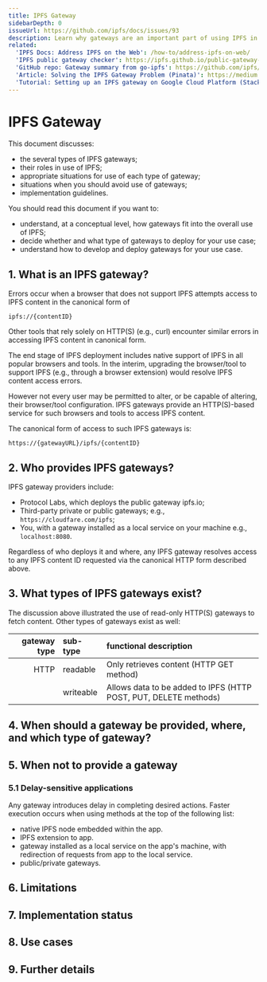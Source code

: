 ```yaml
---
title: IPFS Gateway
sidebarDepth: 0
issueUrl: https://github.com/ipfs/docs/issues/93
description: Learn why gateways are an important part of using IPFS in conjunction with the legacy web.
related:
  'IPFS Docs: Address IPFS on the Web': /how-to/address-ipfs-on-web/
  'IPFS public gateway checker': https://ipfs.github.io/public-gateway-checker/
  'GitHub repo: Gateway summary from go-ipfs': https://github.com/ipfs/go-ipfs/blob/master/docs/gateway.md
  'Article: Solving the IPFS Gateway Problem (Pinata)': https://medium.com/pinata/the-ipfs-gateway-problem-64bbe7eb8170
  'Tutorial: Setting up an IPFS gateway on Google Cloud Platform (Stacktical)': https://blog.stacktical.com/ipfs/gateway/dapp/2019/09/21/ipfs-server-google-cloud-platform.html
---
```


# IPFS Gateway

This document discusses:
*   the several types of IPFS gateways;
*   their roles in use of IPFS;
*   appropriate situations for use of each type of gateway;
*   situations when you should avoid use of gateways;
*   implementation guidelines.

You should read this document if you want to:
*   understand, at a conceptual level, how gateways fit into the overall use of IPFS;
*   decide whether and what type of gateways to deploy for your use case;
*   understand how to develop and deploy gateways for your use case.

## 1. What is an IPFS gateway?

Errors occur when a browser that does not support IPFS attempts access to IPFS content in the canonical form of
```
ipfs://{contentID}
```
Other tools that rely solely on HTTP(S) (e.g., curl) encounter similar errors in accessing IPFS content in canonical form.

The end stage of IPFS deployment includes native support of IPFS in all popular browsers and tools.
In the interim, upgrading the browser/tool to support IPFS (e.g., through a browser extension) would resolve IPFS content access errors.

However not every user may be permitted to alter, or be capable of altering, their browser/tool configuration. IPFS gateways provide an HTTP(S)-based service for such browsers and tools to access IPFS content.

The canonical form of access to such IPFS gateways is:
```
https://{gatewayURL}/ipfs/{contentID}
```

## 2. Who provides IPFS gateways?

IPFS gateway providers include:
*   Protocol Labs, which deploys the public gateway ipfs.io;
*   Third-party private or public gateways; e.g., `https://cloudfare.com/ipfs`;
*   You, with a gateway installed as a local service on your machine e.g., `localhost:8080`.

Regardless of who deploys it and where, any IPFS gateway resolves access to any IPFS content ID requested via the canonical HTTP form described above.

## 3. What types of IPFS gateways exist?

The discussion above illustrated the use of read-only HTTP(S) gateways to fetch content. Other types of gateways exist as well:

| gateway type  | sub-type  | functional description    |
| -----------:  | :-------  | :--                       |
| HTTP          | readable  | Only retrieves content (HTTP GET method) |
|               | writeable | Allows data to be added to IPFS (HTTP POST, PUT, DELETE methods) |


<!-- Explain exceptions in Limitations section -->



<!-- So far the above only describes HTTP gateways. Add material for custom URL protocols; e.g., ipns://{peerID}/{path} and dweb://{ipfs address}. See https://docs-beta.ipfs.io/how-to/address-ipfs-on-web/#dweb-addressing-in-brief -->

<!-- How does it relate to the rest of IPFS -->


## 4. When should a gateway be provided, where, and which type of gateway?
<!-- Generic use cases -->
<!-- Which kind of gateway should be used when -->

## 5. When not to provide a gateway

### 5.1 Delay-sensitive applications
Any gateway introduces delay in completing desired actions.
Faster execution occurs when using methods at the top of the following list:
*   native IPFS node embedded within the app.
*   IPFS extension to app.
*   gateway installed as a local service on the app's machine, with redirection of requests
from app to the local service.
*   public/private gateways.

## 6. Limitations


## 7. Implementation status
<!-- current state of technology -->
<!-- roadmap? -->

## 8. Use cases

## 9. Further details
<!-- where to learn more -->


<ContentStatus />
